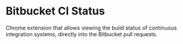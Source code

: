 # Bitbucket CI Status

Chrome extension that allows viewing the build status of continuous integration systems, directly into the Bitbucket pull requests.
